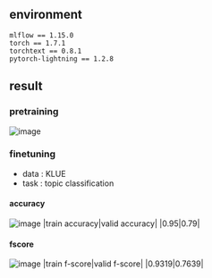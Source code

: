 ## environment
```
mlflow == 1.15.0
torch == 1.7.1
torchtext == 0.8.1
pytorch-lightning == 1.2.8
```


## result
### pretraining
![image](https://user-images.githubusercontent.com/46675408/120097868-c5db1f00-c16d-11eb-91fa-41763c01a640.png)

### finetuning
- data : KLUE
- task : topic classification

#### accuracy
![image](https://user-images.githubusercontent.com/46675408/120183336-82a2ae00-c24a-11eb-8937-3ce061567e93.png)
|train accuracy|valid accuracy|
|0.95|0.79|

#### fscore
![image](https://user-images.githubusercontent.com/46675408/120183572-d614fc00-c24a-11eb-9aa5-5a5069c7bf29.png)
|train f-score|valid f-score|
|0.9319|0.7639|
